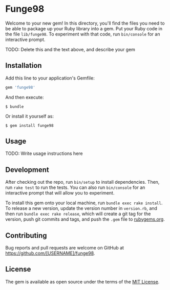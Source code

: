 # Funge98

Welcome to your new gem! In this directory, you'll find the files you need to be able to package up your Ruby library into a gem. Put your Ruby code in the file `lib/funge98`. To experiment with that code, run `bin/console` for an interactive prompt.

TODO: Delete this and the text above, and describe your gem

## Installation

Add this line to your application's Gemfile:

```ruby
gem 'funge98'
```

And then execute:

    $ bundle

Or install it yourself as:

    $ gem install funge98

## Usage

TODO: Write usage instructions here

## Development

After checking out the repo, run `bin/setup` to install dependencies. Then, run `rake test` to run the tests. You can also run `bin/console` for an interactive prompt that will allow you to experiment.

To install this gem onto your local machine, run `bundle exec rake install`. To release a new version, update the version number in `version.rb`, and then run `bundle exec rake release`, which will create a git tag for the version, push git commits and tags, and push the `.gem` file to [rubygems.org](https://rubygems.org).

## Contributing

Bug reports and pull requests are welcome on GitHub at https://github.com/[USERNAME]/funge98.


## License

The gem is available as open source under the terms of the [MIT License](http://opensource.org/licenses/MIT).

